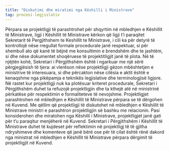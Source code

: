 ```yaml
---
title: "Diskutimi dhe miratimi nga Këshilli i Ministrave"
tag: procesi-legjislativ
---
```

Përpara se projektligji të parashtrohet për shqyrtim në mbledhjen e Këshillit të Ministrave, ligji i Këshillit të Ministrave kërkon që ligji t’i paraqitet Sekretarit të Pergjithshem te Keshillit te Ministrave, i cili ka për detyrë të kontrollojë nëse rregullat formale procedurale janë respektuar, si për shembull ato që kanë të bëjnë me konsultimin e brendshëm dhe te jashtëm, si dhe nëse dokumentet shoqëruese të projektitligjit janë të plota. 
Në të njëjtën kohë, Sekretari i Përgjithshëm është i ngarkuar me një sërë përgjegjësish të tjera: ai vlerëson nëse projektligji gëzon mbështetjen e ministrive të interesuara, si dhe përcakton nëse cilësia e aktit është e kenaqshme nga pikëpamja e teknikës legjislative dhe terminologjisë ligjore. Në rastet kur projektligji nuk ka plotësuar kriteret procedurale, Sekretari i Përgjithshëm duhet ta refuzojë projektligjin dhe ta kthejë atë në ministrinë përkatëse për respektimin e formaliteteve të nevojshme.
Projektligjet parashtrohen në mbledhjen e Këshillit të Ministrave përpara se të dërgohen në Kuvend. Me qëllim që projektligji të diskutohet në mbledhjen e Këshillit të Ministrave ministri e parashtron projektligjin së bashku me relacionin.
Pasi konsiderohen dhe miratohen nga Këshilli i Ministrave, projektligjet janë gati për t’u paraqitur menjëherë në Kuvend. Sekretari i Përgjithshëm i Këshillit të Ministrave duhet të kujdeset për reflektimin në projektligj të të gjitha ndryshimeve dhe komenteve që janë bërë ose për të cilat është rënë dakord nga ministrat në mbledhjen e Këshillit të Ministrave përpara dërgimit të projektligjit në Kuvend. 
